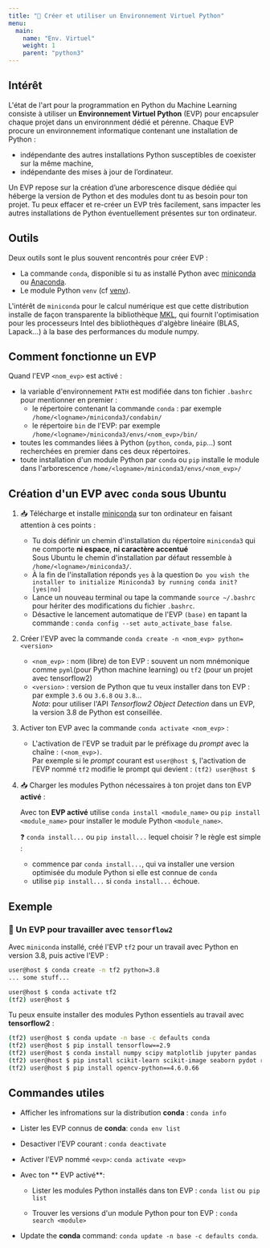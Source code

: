 ```yaml
---
title: "🔨 Créer et utiliser un Environnement Virtuel Python"
menu:
  main:
    name: "Env. Virtuel"
    weight: 1
    parent: "python3"
---
```


## Intérêt

L'état de l'art pour la programmation en Python du Machine Learning consiste à utiliser un __Environnement Virtuel Python__ (EVP) pour encapsuler chaque projet dans un environnment dédié et pérenne. Chaque EVP procure un environnement informatique contenant une installation de Python :

* indépendante des autres installations Python susceptibles de coexister sur la même machine,
* indépendante des mises à jour de l’ordinateur.

Un EVP repose sur la création d’une arborescence disque dédiée qui héberge la version de Python et des modules dont tu as besoin pour ton projet.
Tu peux effacer et re-créer un EVP très facilement, sans impacter les autres installations de Python éventuellement présentes sur ton ordinateur.

## Outils

Deux outils sont le plus souvent rencontrés pour créer EVP :

* La commande `conda`, disponible si tu as installé Python avec [miniconda](https://docs.conda.io/en/latest/miniconda.html) ou [Anaconda](https://www.anaconda.com/products/individual).
* Le module Python `venv` (cf [venv](https://docs.python.org/3/library/venv.html)).

L'intérêt de `miniconda` pour le calcul numérique est que cette distribution installe de façon transparente la bibliothèque [MKL](https://software.intel.com/content/www/us/en/develop/tools/oneapi/components/onemkl.html), qui fournit l'optimisation pour les processeurs Intel des bibliothèques d'algèbre linéaire (BLAS, Lapack...) à la base des performances du module numpy.

## Comment fonctionne un EVP

Quand l'EVP `<nom_evp>` est activé :

* la variable d'environnement `PATH` est modifiée dans ton fichier `.bashrc` pour mentionner en premier :
  * le répertoire contenant la commande `conda` : par exemple `/home/<logname>/miniconda3/condabin/`
  * le répertoire `bin` de l'EVP: par exemple `/home/<logname>/miniconda3/envs/<nom_evp>/bin/`
* toutes les commandes liées à Python (`python`, `conda`, `pip`...) sont recherchées en premier dans ces deux répertoires.
* toute installation d'un module Python par `conda` ou `pip` installe le module dans l'arborescence `/home/<logname>/miniconda3/envs/<nom_evp>/`


## Création d'un EVP avec `conda` sous Ubuntu

1. 📥 Télécharge et installe [miniconda](https://docs.conda.io/en/latest/miniconda.html) sur ton ordinateur en faisant attention à ces points :

    * Tu dois définir un chemin d'installation du répertoire `miniconda3` qui ne comporte __ni espace__, __ni caractère accentué__ <br>
    Sous Ubuntu le chemin d'installation par défaut ressemble à `/home/<logname>/miniconda3/`.
    * À la fin de l'installation réponds `yes` à la question `Do you wish the installer to initialize Miniconda3 by running conda init? [yes|no]`
    * Lance un nouveau terminal ou tape la commande `source ~/.bashrc` pour hériter des modifications du fichier `.bashrc`.
    * Désactive le lancement automatique de l'EVP `(base)` en tapant la commande : `conda config --set auto_activate_base false`.

1. Créer l'EVP avec la commande `conda create -n <nom_evp> python=<version>`

    * `<nom_evp>` : nom (libre) de ton EVP : souvent un nom mnémonique comme `pyml`(pour Python machine learning) ou `tf2` (pour un projet avec  tensorflow2)
    * `<version>` :  version de Python que tu veux installer dans ton EVP : par exmple `3.6` ou `3.6.8` ou `3.8`...<br>
_Nota_: pour utiliser l'API _Tensorflow2 Object Detection_ dans un EVP, la version 3.8 de Python est conseillée.

1. Activer ton EVP avec la commande `conda activate <nom_evp>` :

    * L'activation de l'EVP se traduit par le préfixage du *prompt* avec la chaîne : `(<nom_evp>)`.<br>
    Par exemple si le *prompt* courant est `user@host $`, l'activation de l'EVP nommé `tf2` modifie le prompt qui devient : `(tf2) user@host $`

1. 📥 Charger les modules Python nécessaires à ton projet dans ton EVP __activé__ :

    Avec ton **EVP activé** utilise `conda install <module_name>`  ou `pip install <module_name>` pour installer le module Python `<module_name>`.

    ❓ `conda install...` ou `pip install...` lequel choisir ? le règle est simple :

    * commence par `conda install...`, qui va installer une version optimisée du module Python si elle est connue de `conda`
    * utilise `pip install...` si `conda install...` échoue.
   
## Exemple

### 🔨 Un EVP pour travailler avec `tensorflow2`

Avec `miniconda` installé, créé l'EVP `tf2` pour un travail avec Python en version 3.8, puis active l'EVP :
```bash
user@host $ conda create -n tf2 python=3.8
... some stuff...

user@host $ conda activate tf2
(tf2) user@host $
```
Tu peux ensuite installer des modules Python essentiels au travail avec __tensorflow2__ :

```bash
(tf2) user@host $ conda update -n base -c defaults conda
(tf2) user@host $ pip install tensorflow==2.9
(tf2) user@host $ conda install numpy scipy matplotlib jupyter pandas
(tf2) user@host $ pip install scikit-learn scikit-image seaborn pydot rospkg pyyaml
(tf2) user@host $ pip install opencv-python==4.6.0.66
```

## Commandes utiles

* Afficher les infromations sur la distribution __conda__ : `conda info`

* Lister les EVP connus de __conda__: `conda env list`

* Desactiver l'EVP courant : `conda deactivate`

* Activer l'EVP nommé `<evp>`: `conda activate <evp>`

* Avec ton ** EVP activé**:

   * Lister les modules Python installés dans ton EVP : `conda list` ou` pip list`

   * Trouver les versions d'un module Python pour ton EVP : `conda search <module>`

* Update the __conda__ command: `conda update -n base -c defaults conda`.

